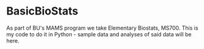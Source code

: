 # BasicBioStats

As part of BU's MAMS program we take Elementary Biostats, MS700. This is my code to do it in Python - sample data and analyses of said data will be here. 
